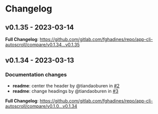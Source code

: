 # Changelog

## v0.1.35 - 2023-03-14

<!-- Automatically generated in https://github.com/gitlab.com/fghadines/repo/app-cli-autoscroll/actions/runs/4421081136 -->
**Full Changelog**: https://github.com/gitlab.com/fghadines/repo/app-cli-autoscroll/compare/v0.1.34...v0.1.35

## v0.1.34 - 2023-03-13

### Documentation changes

- **readme**: center the header by @tiandaoburen in [#2](https://github.com/gitlab.com/fghadines/repo/app-cli-autoscroll/pull/2)
- **readme**: change headings by @tiandaoburen in [#3](https://github.com/gitlab.com/fghadines/repo/app-cli-autoscroll/pull/3)

**Full Changelog**: https://github.com/gitlab.com/fghadines/repo/app-cli-autoscroll/compare/v0.1.0...v0.1.34
